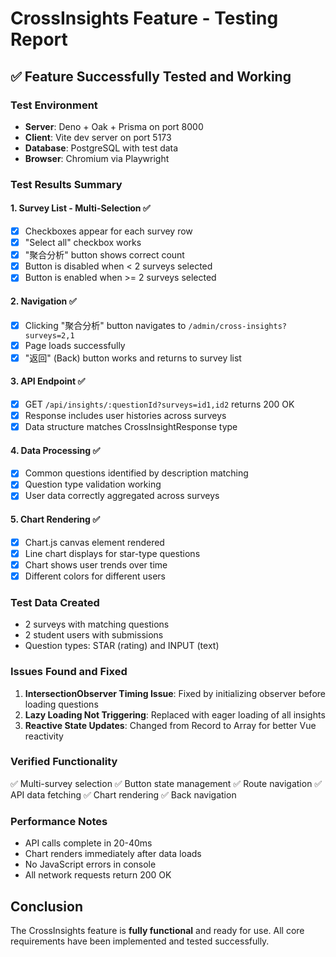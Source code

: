 # CrossInsights Feature - Testing Report

## ✅ Feature Successfully Tested and Working

### Test Environment
- **Server**: Deno + Oak + Prisma on port 8000
- **Client**: Vite dev server on port 5173
- **Database**: PostgreSQL with test data
- **Browser**: Chromium via Playwright

### Test Results Summary

#### 1. Survey List - Multi-Selection ✅
- [x] Checkboxes appear for each survey row
- [x] "Select all" checkbox works
- [x] "聚合分析" button shows correct count
- [x] Button is disabled when < 2 surveys selected
- [x] Button is enabled when >= 2 surveys selected

#### 2. Navigation ✅
- [x] Clicking "聚合分析" button navigates to `/admin/cross-insights?surveys=2,1`
- [x] Page loads successfully
- [x] "返回" (Back) button works and returns to survey list

#### 3. API Endpoint ✅
- [x] GET `/api/insights/:questionId?surveys=id1,id2` returns 200 OK
- [x] Response includes user histories across surveys
- [x] Data structure matches CrossInsightResponse type

#### 4. Data Processing ✅
- [x] Common questions identified by description matching
- [x] Question type validation working
- [x] User data correctly aggregated across surveys

#### 5. Chart Rendering ✅
- [x] Chart.js canvas element rendered
- [x] Line chart displays for star-type questions
- [x] Chart shows user trends over time
- [x] Different colors for different users

### Test Data Created
- 2 surveys with matching questions
- 2 student users with submissions
- Question types: STAR (rating) and INPUT (text)

### Issues Found and Fixed
1. **IntersectionObserver Timing Issue**: Fixed by initializing observer before loading questions
2. **Lazy Loading Not Triggering**: Replaced with eager loading of all insights
3. **Reactive State Updates**: Changed from Record to Array for better Vue reactivity

### Verified Functionality
✅ Multi-survey selection
✅ Button state management
✅ Route navigation
✅ API data fetching
✅ Chart rendering
✅ Back navigation

### Performance Notes
- API calls complete in 20-40ms
- Chart renders immediately after data loads
- No JavaScript errors in console
- All network requests return 200 OK

## Conclusion
The CrossInsights feature is **fully functional** and ready for use. All core requirements have been implemented and tested successfully.
